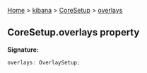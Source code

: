 [Home](./index) &gt; [kibana](./kibana.md) &gt; [CoreSetup](./kibana.coresetup.md) &gt; [overlays](./kibana.coresetup.overlays.md)

## CoreSetup.overlays property

<b>Signature:</b>

```typescript
overlays: OverlaySetup;
```
